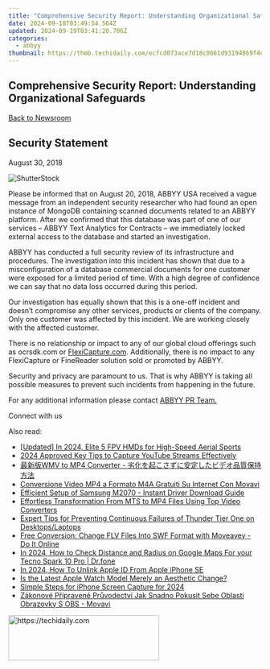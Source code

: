 ```yaml
---
title: "Comprehensive Security Report: Understanding Organizational Safeguards"
date: 2024-09-18T03:49:54.564Z
updated: 2024-09-19T03:41:20.706Z
categories:
  - abbyy
thumbnail: https://thmb.techidaily.com/ecfcd073ace7d18c0661d93194869f4c69c9a93b7f7e0b0c3bf6cf212d7d6071.jpg
---
```


## Comprehensive Security Report: Understanding Organizational Safeguards

[Back to Newsroom](https://tools.techidaily.com/abbyy/products/)

## Security Statement

August 30, 2018

![ShutterStock](https://content.abbyy.com/-/media/project/abbyy/abbyy/branchtemplates/shutterstock_1272462163_1296-x-729.jpg?h=729&iar=0&w=1296)

Please be informed that on August 20, 2018, ABBYY USA received a vague message from an independent security researcher who had found an open instance of MongoDB containing scanned documents related to an ABBYY platform. After we confirmed that this database was part of one of our services – ABBYY Text Analytics for Contracts – we immediately locked external access to the database and started an investigation.

ABBYY has conducted a full security review of its infrastructure and procedures. The investigation into this incident has shown that due to a misconfiguration of a database commercial documents for one customer were exposed for a limited period of time. With a high degree of confidence we can say that no data loss occurred during this period.

Our investigation has equally shown that this is a one-off incident and doesn’t compromise any other services, products or clients of the company. Only one customer was affected by this incident. We are working closely with the affected customer.

There is no relationship or impact to any of our global cloud offerings such as ocrsdk.com or [FlexiCapture.com](https://flexicapture.com/ "FlexiCapture"). Additionally, there is no impact to any FlexiCapture or FineReader solution sold or promoted by ABBYY.

Security and privacy are paramount to us. That is why ABBYY is taking all possible measures to prevent such incidents from happening in the future.

For any additional information please contact [ABBYY PR Team.](https://tools.techidaily.com/abbyy/products/)

Connect with us

<ins class="adsbygoogle"
     style="display:block"
     data-ad-format="autorelaxed"
     data-ad-client="ca-pub-7571918770474297"
     data-ad-slot="1223367746"></ins>

<ins class="adsbygoogle"
     style="display:block"
     data-ad-client="ca-pub-7571918770474297"
     data-ad-slot="8358498916"
     data-ad-format="auto"
     data-full-width-responsive="true"></ins>

<span class="atpl-alsoreadstyle">Also read:</span>
<div><ul>
<li><a href="https://fox-boxes.techidaily.com/updated-in-2024-elite-5-fpv-hmds-for-high-speed-aerial-sports/"><u>[Updated] In 2024, Elite 5 FPV HMDs for High-Speed Aerial Sports</u></a></li>
<li><a href="https://visual-screen-recording.techidaily.com/2024-approved-key-tips-to-capture-youtube-streams-effectively/"><u>2024 Approved Key Tips to Capture YouTube Streams Effectively</u></a></li>
<li><a href="https://solve-latest.techidaily.com/wmv-to-mp4-converter/"><u>最新版WMV to MP4 Converter - 劣化を起こさずに安定したビデオ品質保持方法</u></a></li>
<li><a href="https://solve-manuals.techidaily.com/conversione-video-mp4-a-formato-m4a-gratuiti-su-internet-con-movavi/"><u>Conversione Video MP4 a Formato M4A Gratuiti Su Internet Con Movavi</u></a></li>
<li><a href="https://hardware-updates.techidaily.com/efficient-setup-of-samsung-m2070-instant-driver-download-guide/"><u>Efficient Setup of Samsung M2070 - Instant Driver Download Guide</u></a></li>
<li><a href="https://solve-manuals.techidaily.com/effortless-transformation-from-mts-to-mp4-files-using-top-video-converters/"><u>Effortless Transformation From MTS to MP4 Files Using Top Video Converters</u></a></li>
<li><a href="https://discord-videos.techidaily.com/expert-tips-for-preventing-continuous-failures-of-thunder-tier-one-on-desktopslaptops/"><u>Expert Tips for Preventing Continuous Failures of Thunder Tier One on Desktops/Laptops</u></a></li>
<li><a href="https://solve-manuals.techidaily.com/free-conversion-change-flv-files-into-swf-format-with-moveavey-do-it-online/"><u>Free Conversion: Change FLV Files Into SWF Format with Moveavey - Do It Online</u></a></li>
<li><a href="https://android-location-track.techidaily.com/in-2024-how-to-check-distance-and-radius-on-google-maps-for-your-tecno-spark-10-pro-drfone-by-drfone-virtual-android/"><u>In 2024, How to Check Distance and Radius on Google Maps For your Tecno Spark 10 Pro | Dr.fone</u></a></li>
<li><a href="https://apple-account.techidaily.com/in-2024-how-to-unlink-apple-id-from-apple-iphone-se-by-drfone-ios/"><u>In 2024, How To Unlink Apple ID From Apple iPhone SE</u></a></li>
<li><a href="https://buynow-info.techidaily.com/is-the-latest-apple-watch-model-merely-an-aesthetic-change/"><u>Is the Latest Apple Watch Model Merely an Aesthetic Change?</u></a></li>
<li><a href="https://visual-screen-recording.techidaily.com/simple-steps-for-iphone-screen-capture-for-2024/"><u>Simple Steps for iPhone Screen Capture for 2024</u></a></li>
<li><a href="https://solve-manuals.techidaily.com/zakonove-pripravene-pruvodectvi-jak-snadno-pokusit-sebe-oblasti-obrazovky-s-obs-movavi/"><u>Zákonové Přípravené Průvodectví Jak Snadno Pokusit Sebe Oblasti Obrazovky S OBS - Movavi</u></a></li>
</ul></div>

<!-- affiliate ads begin -->
<a href="https://aligracehair.sjv.io/c/5597632/1896527/19272" target="_top" id="1896527">
  <img src="//a.impactradius-go.com/display-ad/19272-1896527" border="0" alt="https://techidaily.com" width="300" height="90"/>
</a>
<img height="0" width="0" src="https://aligracehair.sjv.io/i/5597632/1896527/19272" style="position:absolute;visibility:hidden;" border="0" />
<!-- affiliate ads end -->

